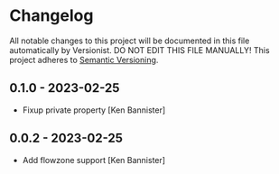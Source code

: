 # Changelog

All notable changes to this project will be documented in this file
automatically by Versionist. DO NOT EDIT THIS FILE MANUALLY!
This project adheres to [Semantic Versioning](http://semver.org/).

## 0.1.0 - 2023-02-25

* Fixup private property [Ken Bannister]

## 0.0.2 - 2023-02-25

* Add flowzone support [Ken Bannister]
